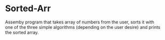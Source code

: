 # Sorted-Arr
Assemby program that takes array of numbers from the user, sorts it with one of the three simple algorithms (depending on the user desire) and prints the sorted array.
